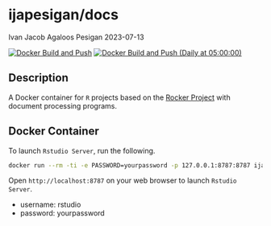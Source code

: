 ijapesigan/docs
================
Ivan Jacob Agaloos Pesigan
2023-07-13

<!-- README.md is generated from README.Rmd. Please edit that file -->
<!-- badges: start -->

[![Docker Build and
Push](https://github.com/ijapesigan/docker-docs/actions/workflows/docker-build-push.yml/badge.svg)](https://github.com/ijapesigan/docker-docs/actions/workflows/docker-build-push.yml)
[![Docker Build and Push (Daily at
05:00:00)](https://github.com/ijapesigan/docker-docs/actions/workflows/docker-build-push-daily-rocker.yml/badge.svg)](https://github.com/ijapesigan/docker-docs/actions/workflows/docker-build-push-daily-docs.yml)
<!-- badges: end -->

## Description

A Docker container for `R` projects based on the [Rocker
Project](https://rocker-project.org/) with document processing programs.

## Docker Container

To launch `Rstudio Server`, run the following.

``` bash
docker run --rm -ti -e PASSWORD=yourpassword -p 127.0.0.1:8787:8787 ijapesigan/docs
```

Open `http://localhost:8787` on your web browser to launch
`Rstudio Server`.

- username: rstudio
- password: yourpassword
